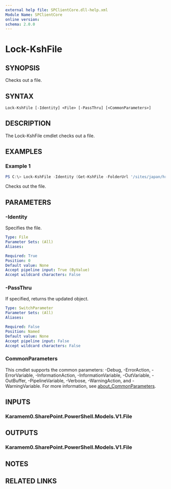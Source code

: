 ```yaml
---
external help file: SPClientCore.dll-help.xml
Module Name: SPClientCore
online version:
schema: 2.0.0
---
```


# Lock-KshFile

## SYNOPSIS
Checks out a file.

## SYNTAX

```
Lock-KshFile [-Identity] <File> [-PassThru] [<CommonParameters>]
```

## DESCRIPTION
The Lock-KshFile cmdlet checks out a file.

## EXAMPLES

### Example 1
```powershell
PS C:\> Lock-KshFile -Identity (Get-KshFile -FolderUrl '/sites/japan/hr/Shared%20Documents/README.txt')
```

Checks out the file.

## PARAMETERS

### -Identity
Specifies the file.

```yaml
Type: File
Parameter Sets: (All)
Aliases:

Required: True
Position: 0
Default value: None
Accept pipeline input: True (ByValue)
Accept wildcard characters: False
```

### -PassThru
If specified, returns the updated object.

```yaml
Type: SwitchParameter
Parameter Sets: (All)
Aliases:

Required: False
Position: Named
Default value: None
Accept pipeline input: False
Accept wildcard characters: False
```

### CommonParameters
This cmdlet supports the common parameters: -Debug, -ErrorAction, -ErrorVariable, -InformationAction, -InformationVariable, -OutVariable, -OutBuffer, -PipelineVariable, -Verbose, -WarningAction, and -WarningVariable. For more information, see [about_CommonParameters](http://go.microsoft.com/fwlink/?LinkID=113216).

## INPUTS

### Karamem0.SharePoint.PowerShell.Models.V1.File

## OUTPUTS

### Karamem0.SharePoint.PowerShell.Models.V1.File

## NOTES

## RELATED LINKS
